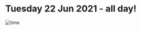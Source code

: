 # Tuesday 22 Jun 2021 - all day!
![time](https://github.com/rich-ctm/today/workflows/time/badge.svg)
